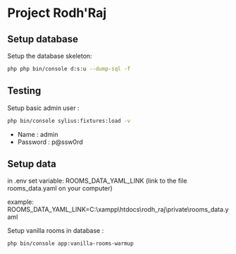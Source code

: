 # Project Rodh'Raj

## Setup database

Setup the database skeleton:

```bash
php php bin/console d:s:u --dump-sql -f
```

## Testing

Setup basic admin user :

```bash
php bin/console sylius:fixtures:load -v
```

- Name : admin
- Password : p@ssw0rd

## Setup data
in .env set variable: ROOMS_DATA_YAML_LINK (link to the file rooms_data.yaml on your computer)

example: ROOMS_DATA_YAML_LINK=C:\xampp\htdocs\rodh_raj\private\rooms_data.yaml


Setup vanilla rooms in database :

```bash
php bin/console app:vanilla-rooms-warmup
```
